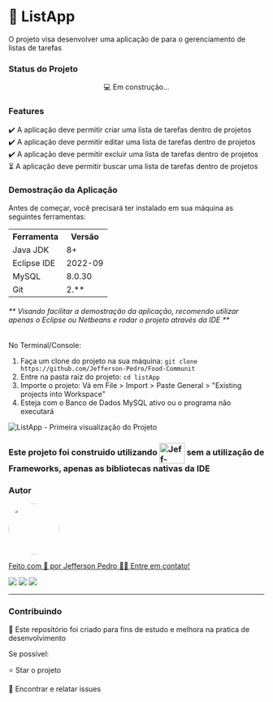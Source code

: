 # 

<h1> 📑 ListApp</h1>
<p> O projeto visa desenvolver uma aplicação de para o gerenciamento de listas de tarefas</p>

<h3>Status do Projeto</h3>
<p align="center"> 💻 Em construção... </p>

<h3>Features</h3>

✔️ A aplicação deve permitir criar uma lista de tarefas dentro de projetos  <br>
✔️ A aplicação deve permitir editar uma lista de tarefas dentro de projetos <br>
✔️ A aplicação deve permitir excluir uma lista de tarefas dentro de projetos <br>
⏳ A aplicação deve permitir buscar uma lista de tarefas dentro de projetos <br>

<h3>Demostração da Aplicação</h3>
<p>Antes de começar, você precisará ter instalado em sua máquina as seguintes ferramentas:</p>
<table>
<tr>
	<th>Ferramenta</th>
	<th>Versão</th>
</tr>
<tr>
	<td>Java JDK</td>
	<td>8+</td>
</tr>
<tr>
	<td>Eclipse IDE</td>
	<td>2022-09</td>
</tr>
<tr>
	<td>MySQL</td>
	<td>8.0.30</td>
</tr>
<tr>
	<td>Git</td>
	<td>2.**</td>
</tr>
</table>

<h6>** Visando facilitar a demostração da aplicação, recomendo utilizar apenas o Eclipse ou Netbeans e rodar o projeto através da IDE **</h6>

No Terminal/Console:
<ol>
	<li>Faça um clone do projeto na sua máquina: <code>git clone https://github.com/Jefferson-Pedro/Food-Communit</code></li>
	<li>Entre na pasta raiz do projeto: <code>cd listApp</code></li> 
	<li>Importe o projeto: Vá em File > Import > Paste General > "Existing projects into Workspace"</li>
	<li>Esteja com o Banco de Dados MySQL ativo ou o programa não executará</li>
</ol>

<img src="https://media-exp1.licdn.com/dms/image/C4D22AQEneXqUuc2h1g/feedshare-shrink_1280/0/1663542845940?e=1668038400&v=beta&t=qS5aGsZ7LoIrwUt8vUv4QqBSntgInj2lNrG-tf4Z9jk" alt=" ListApp - Primeira visualização do Projeto">

<h3>Este projeto foi construido utilizando <img align="center" alt="Jeff-Java" height="40" width="50" src="https://cdn.jsdelivr.net/gh/devicons/devicon/icons/java/java-original-wordmark.svg"/> sem a utilização de Frameworks, apenas as bibliotecas nativas da IDE  </h3>

<h3>Autor</h3>

<a href="https://www.linkedin.com/in/jefferson-pedro-8a6264b9/">
 <img style="border-radius: 50%;" src="https://instagram.fcaw1-1.fna.fbcdn.net/v/t51.2885-19/174045253_1450802445260114_8761660112676779592_n.jpg?stp=dst-jpg_s150x150&_nc_ht=instagram.fcaw1-1.fna.fbcdn.net&_nc_cat=102&_nc_ohc=_sp_NTIyS9gAX8g9js2&edm=ABmJApABAAAA&ccb=7-5&oh=00_AT-9VV6aoZMGuDrwM3n0w6lJzZQZEWwU-ZwgpFj-mNHTWQ&oe=63449AD4&_nc_sid=6136e7" width="100px;" alt=""/>
 <br />

Feito com 💙 por Jefferson Pedro 👋🏽 Entre em contato!

<a href="https://www.instagram.com/jefferson.pedro25" target="_blank"><img src="https://img.shields.io/badge/-Instagram-%23E4405F?style=for-the-badge&logo=instagram&logoColor=white" target="_blank"></a>
<a href = "mailto:jeffersonpedro05@gmail.com"><img src="https://img.shields.io/badge/-Gmail-%23333?style=for-the-badge&logo=gmail&logoColor=white" target="_blank"></a>
<a href="https://www.linkedin.com/in/jefferson-pedro-8a6264b9" target="_blank"><img src="https://img.shields.io/badge/-LinkedIn-%230077B5?style=for-the-badge&logo=linkedin&logoColor=white" target="_blank"></a> 

<hr>

<h3>Contribuindo</h3>

🚀 Este repositório foi criado para fins de estudo e melhora na pratica de desenvolvimento <br>

Se possível:

⭐️  Star o projeto

🐛 Encontrar e relatar issues
